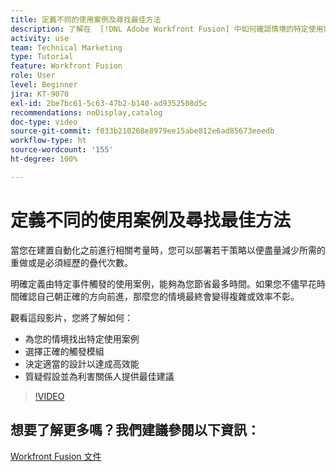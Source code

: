```yaml
---
title: 定義不同的使用案例及尋找最佳方法
description: 了解在  [!DNL Adobe Workfront Fusion] 中如何確認情境的特定使用案例、決定適當的設計並為利害關係人提供最佳建議。
activity: use
team: Technical Marketing
type: Tutorial
feature: Workfront Fusion
role: User
level: Beginner
jira: KT-9070
exl-id: 2be7bc61-5c63-47b2-b140-ad9352508d5c
recommendations: noDisplay,catalog
doc-type: video
source-git-commit: f033b210268e8979ee15abe812e6ad85673eeedb
workflow-type: ht
source-wordcount: '155'
ht-degree: 100%

---
```


# 定義不同的使用案例及尋找最佳方法

當您在建置自動化之前進行相關考量時，您可以部署若干策略以便盡量減少所需的重做或是必須經歷的疊代次數。

明確定義由特定事件觸發的使用案例，能夠為您節省最多時間。如果您不儘早花時間確認自己朝正確的方向前進，那麼您的情境最終會變得複雜或效率不彰。

觀看這段影片，您將了解如何：

* 為您的情境找出特定使用案例
* 選擇正確的觸發模組
* 決定適當的設計以達成高效能
* 質疑假設並為利害關係人提供最佳建議

>[!VIDEO](https://video.tv.adobe.com/v/335311/?quality=12&learn=on)

## 想要了解更多嗎？我們建議參閱以下資訊：

[Workfront Fusion 文件](https://experienceleague.adobe.com/docs/workfront/using/adobe-workfront-fusion/workfront-fusion-2.html?lang=zh-Hant)
